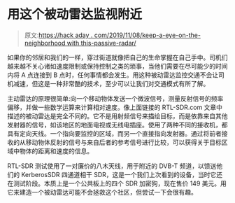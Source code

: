 # 用这个被动雷达监视附近

> 原文:[https://hack aday . com/2019/11/08/keep-a-eye-on-the-neighborhood with this-passive-radar/](https://hackaday.com/2019/11/08/keep-an-eye-on-the-neighborhood-with-this-passive-radar/)

如果你的邻居和我们的一样，穿过街道就像把自己的生命掌握在自己手中。司机们越来越不关心诸如速度限制或保持控制之类的琐事，当他们需要在尽可能少的时间内将 A 点连接到 B 点时，任何事情都会发生。用这种被动雷达监控交通不会让司机减速，但这是一种非常酷的技术，至少可以让我们对交通模式有所了解。

主动雷达的原理很简单:向一个移动物体发送一个微波信号，测量反射信号的频率偏移，并做一些数学运算来计算相对速度。像上面链接的 RTL-SDR.com 文章中描述的被动雷达是完全不同的。它不是用射频信号来描绘目标，而是依靠来自其他发射器的信号，如该地区的地面电视或无线电插座。使用了两种不同的接收机，都具有定向天线。一个指向要监控的区域，而另一个直接指向发射器。通过将前者接收的从移动物体反射的信号与来自后者的参考信号进行比较，可以获得关于目标区域中物体的距离和速度的信息。

RTL-SDR 测试使用了一对廉价的八木天线，用于附近的 DVB-T 频道，以馈送他们的 KerberosSDR 四通道相干 SDR，这是一个我们上次看到的设备，当时它还在测试阶段。本质上是一个公共板上的四个 SDR 加密狗，现在售价 149 美元。用它来建造一个被动雷达可能不会拯救这个社区，但尝试一下会很有趣。